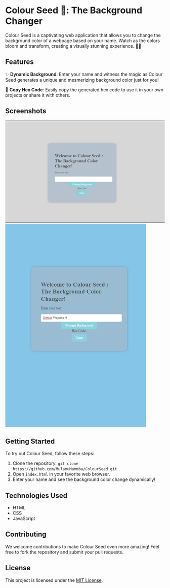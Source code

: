 # Colour Seed 🎨: The Background Changer

Colour Seed is a captivating web application that allows you to change the background color of a webpage based on your name. Watch as the colors bloom and transform, creating a visually stunning experience. 🌈✨

## Features

✨ **Dynamic Background**: Enter your name and witness the magic as Colour Seed generates a unique and mesmerizing background color just for you!

🌟 **Copy Hex Code**: Easily copy the generated hex code to use it in your own projects or share it with others.

## Screenshots

![Screenshot 1](screenshot1.png)
![Screenshot  3](screenshot3.png)

## Getting Started

To try out Colour Seed, follow these steps:

1. Clone the repository: `git clone https://github.com/MulamuMammba/ColourSeed.git`
2. Open `index.html` in your favorite web browser.
3. Enter your name and see the background color change dynamically!

## Technologies Used

- HTML
- CSS
- JavaScript

## Contributing

We welcome contributions to make Colour Seed even more amazing! Feel free to fork the repository and submit your pull requests.

## License

This project is licensed under the [MIT License](LICENSE).
